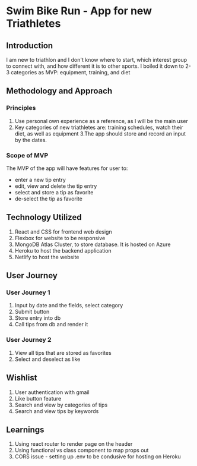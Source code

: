 # Swim Bike Run - App for new Triathletes
## Introduction
I am new to triathlon and I don't know where to start, which interest group to connect with, and how different it is to other sports. I boiled it down to 2-3 categories as MVP: equipment, training, and diet</br>

## Methodology and Approach
### Principles
1. Use personal own experience as a reference, as I will be the main user
2. Key categories of new triathletes are: training schedules, watch their diet, as well as equipment
3.The app should store and record an input by the dates.

### Scope of MVP
The MVP of the app will have features for user to:
* enter a new tip entry
* edit, view and delete the tip entry
* select and store a tip as favorite
* de-select the tip as favorite

## Technology Utilized
1. React and CSS for frontend web design
2. Flexbox for website to be responsive
3. MongoDB Atlas Cluster, to store database. It is hosted on Azure
4. Heroku to host the backend application
5. Netlify to host the website

## User Journey
### User Journey 1
1. Input by date and the fields, select category
2. Submit button
4. Store entry into db
5. Call tips from db and render it

### User Journey 2
1. View all tips that are stored as favorites
2. Select and deselect as like

## Wishlist
1. User authentication with gmail
2. Like button feature
3. Search and view by categories of tips
4. Search and view tips by keywords

## Learnings
1. Using react router to render page on the header
2. Using functional vs class component to map props out
3. CORS issue - setting up .env to be condusive for hosting on Heroku 
